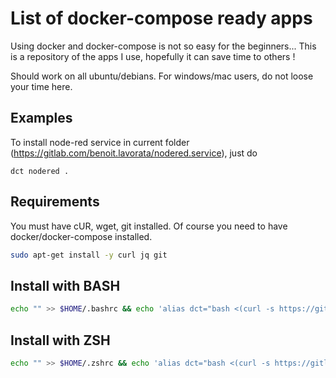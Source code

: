 # List of docker-compose ready apps
Using docker and docker-compose is not so easy for the beginners... This is a repository of the apps I use, hopefully it can save time to others !

Should work on all ubuntu/debians. 
For windows/mac users, do not loose your time here.


## Examples
To install node-red service in current folder (https://gitlab.com/benoit.lavorata/nodered.service), just do
```
dct nodered .
```

## Requirements
You must have cUR, wget, git installed. Of course you need to have docker/docker-compose installed.
```bash
sudo apt-get install -y curl jq git
```

## Install with BASH
```bash
echo "" >> $HOME/.bashrc && echo 'alias dct="bash <(curl -s https://gitlab.com/snippets/1872219/raw\?inline\=false)"' >> $HOME/.bashrc && source $HOME/.bashrc
```

## Install with ZSH
```bash
echo "" >> $HOME/.zshrc && echo 'alias dct="bash <(curl -s https://gitlab.com/snippets/1872219/raw\?inline\=false)"' >> $HOME/.zshrc && source $HOME/.zshrc
```